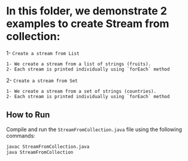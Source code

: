 # In this folder, we demonstrate 2 examples to create Stream from collection:

1- `Create a stream from List`

    1- We create a stream from a list of strings (fruits).
    2- Each stream is printed individually using `forEach` method

2- `Create a stream from Set`

    1- We create a stream from a set of strings (countries).
    2- Each stream is printed individually using `forEach` method

## How to Run

Compile and run the `StreamFromCollection.java` file using the following commands:

```bash
javac StreamFromCollection.java
java StreamFromCollection